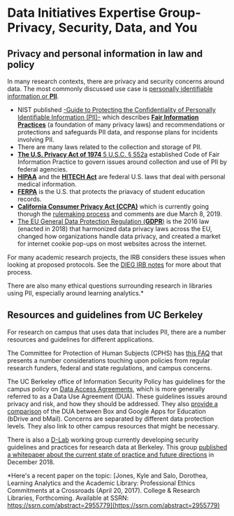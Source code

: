 # Data Initiatives Expertise Group- Privacy, Security, Data, and You

## Privacy and personal information in law and policy

In many research contexts, there are privacy and security concerns around data. The most commonly discussed use case is [personally identifiable information or **PII**](https://en.wikipedia.org/wiki/Personally_identifiable_information). 

+ NIST published [-Guide to Protecting the Confidentiality of Personally Identifiable Information (PII)-](https://csrc.nist.gov/publications/detail/sp/800-122/final) which describes [**Fair Information Practices**](https://en.wikipedia.org/wiki/FTC_fair_information_practice) (a foundation of many privacy laws) and recommendations or protections and safeguards PII data, and response plans for incidents involving PII.
+ There are many laws related to the collection and storage of PII.
+ [**The U.S. Privacy Act of 1974** 5 U.S.C. § 552a](https://www.justice.gov/opcl/privacy-act-1974) established Code of Fair Information Practice to govern issues around collection and use of PII by federal agencies.
+ [**HIPAA**](https://www.hhs.gov/hipaa/for-professionals/security/laws-regulations/index.html) and the [**HITECH Act**](https://www.hhs.gov/hipaa/for-professionals/special-topics/hitech-act-enforcement-interim-final-rule/index.html) are federal U.S. laws that deal with personal medical information.
+ [**FERPA**](https://www2.ed.gov/policy/gen/guid/fpco/ferpa/index.html) is the U.S. that protects the priavacy of student education records. 
+ [**California Consumer Privacy Act (CCPA)**](https://leginfo.legislature.ca.gov/faces/billTextClient.xhtml?bill_id=201720180AB375) which is currently going thorugh the [rulemaking process](https://oag.ca.gov/privacy/ccpa) and comments are due March 8, 2019.
+ [The EU General Data Protection Regulation (**GDPR**)](https://eugdpr.org/) is the 2016 law (enacted in 2018) that harmonized data privacy laws across the EU, changed how organizations handle data privacy, and created a market for internet cookie pop-ups on most websites across the internet. 

For many academic research projects, the IRB considers these issues when looking at proposed protocols. See the [DIEG IRB notes](https://github.com/wrathofquan/lib-dieg/blob/master/2018-2019/2018-11-20_IRB.md) for more about that process.

There are also many ethical questions surrounding research in libraries using PII, especially around learning analytics.*

## Resources and guidelines from UC Berkeley

For research on campus that uses data that includes PII, there are a number resources and guidelines for different applications. 

The Committee for Protection of Human Subjects (CPHS) has [this FAQ](https://cphs.berkeley.edu/faqs.html) that presents a number considerations touching upon policies from regular research funders, federal and state regulations, and campus concerns. 



The UC Berkeley office of Information Security Policy
has guidelines for the campus policy on [Data Access Agreements](https://security.berkeley.edu/data-access-agreement-guidelines), which is more generally referred to as a Data Use Agreement (DUA). These guidelines issues around privacy and risk, and how they should be addressed. They also [provide a comparison](https://security.berkeley.edu/uc-berkeley-box-and-google-data-use-agreement) of the DUA between Box and Google Apps for Education (bDrive and bMail). Concerns are separated by different data protection levels. They also link to other campus resources that might be necessary.

There is also a [D-Lab](https://dlab.berkeley.edu/) working group currently developing security guidelines and practices for research data at Berkeley. This group [published a whitepaper about the current state of practice and future directions](https://research-it.berkeley.edu/blog/18/12/03/improving-campus-services-working-sensitive-data) in December 2018.


*Here's a recent paper on the topic: [Jones, Kyle and Salo, Dorothea, Learning Analytics and the Academic Library: Professional Ethics Commitments at a Crossroads (April 20, 2017). College & Research Libraries, Forthcoming. Available at SSRN: https://ssrn.com/abstract=2955779](https://ssrn.com/abstract=2955779)


 